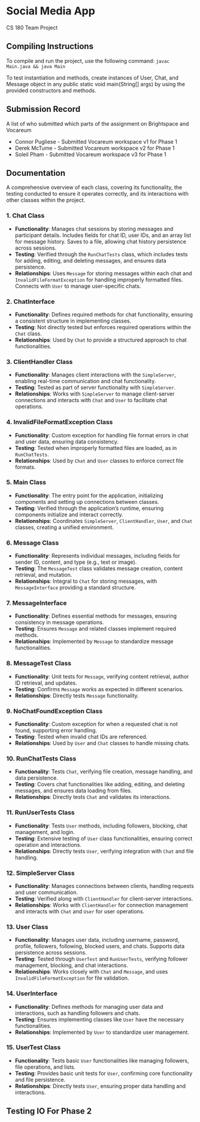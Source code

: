 
# Social Media App

CS 180 Team Project

## Compiling Instructions

To compile and run the project, use the following command:
`javac Main.java && java Main` 

To test instantiation and methods, create instances of User, Chat, and Message object in any public static void main(String[] args) by using the provided constructors and methods.

## Submission Record

A list of who submitted which parts of the assignment on Brightspace and Vocareum

- Connor Pugliese - Submitted Vocareum workspace v1 for Phase 1
- Derek McTume - Submitted Vocareum workspace v2 for Phase 1
- Soleil Pham - Submitted Vocareum workspace v3 for Phase 1

## Documentation

A comprehensive overview of each class, covering its functionality, the testing conducted to ensure it operates correctly, and its interactions with other classes within the project.

### 1. **Chat Class**
- **Functionality**: Manages chat sessions by storing messages and participant details. Includes fields for chat ID, user IDs, and an array list for message history. Saves to a file, allowing chat history persistence across sessions.
- **Testing**: Verified through the `RunChatTests` class, which includes tests for adding, editing, and deleting messages, and ensures data persistence.
- **Relationships**: Uses `Message` for storing messages within each chat and `InvalidFileFormatException` for handling improperly formatted files. Connects with `User` to manage user-specific chats.

### 2. **ChatInterface**
- **Functionality**: Defines required methods for chat functionality, ensuring a consistent structure in implementing classes.
- **Testing**: Not directly tested but enforces required operations within the `Chat` class.
- **Relationships**: Used by `Chat` to provide a structured approach to chat functionalities.

### 3. **ClientHandler Class**
- **Functionality**: Manages client interactions with the `SimpleServer`, enabling real-time communication and chat functionality.
- **Testing**: Tested as part of server functionality with `SimpleServer`.
- **Relationships**: Works with `SimpleServer` to manage client-server connections and interacts with `Chat` and `User` to facilitate chat operations.

### 4. **InvalidFileFormatException Class**
- **Functionality**: Custom exception for handling file format errors in chat and user data, ensuring data consistency.
- **Testing**: Tested when improperly formatted files are loaded, as in `RunChatTests`.
- **Relationships**: Used by `Chat` and `User` classes to enforce correct file formats.

### 5. **Main Class**
- **Functionality**: The entry point for the application, initializing components and setting up connections between classes.
- **Testing**: Verified through the application’s runtime, ensuring components initialize and interact correctly.
- **Relationships**: Coordinates `SimpleServer`, `ClientHandler`, `User`, and `Chat` classes, creating a unified environment.

### 6. **Message Class**
- **Functionality**: Represents individual messages, including fields for sender ID, content, and type (e.g., text or image).
- **Testing**: The `MessageTest` class validates message creation, content retrieval, and mutation.
- **Relationships**: Integral to `Chat` for storing messages, with `MessageInterface` providing a standard structure.

### 7. **MessageInterface**
- **Functionality**: Defines essential methods for messages, ensuring consistency in message operations.
- **Testing**: Ensures `Message` and related classes implement required methods.
- **Relationships**: Implemented by `Message` to standardize message functionalities.

### 8. **MessageTest Class**
- **Functionality**: Unit tests for `Message`, verifying content retrieval, author ID retrieval, and updates.
- **Testing**: Confirms `Message` works as expected in different scenarios.
- **Relationships**: Directly tests `Message` functionality.

### 9. **NoChatFoundException Class**
- **Functionality**: Custom exception for when a requested chat is not found, supporting error handling.
- **Testing**: Tested when invalid chat IDs are referenced.
- **Relationships**: Used by `User` and `Chat` classes to handle missing chats.

### 10. **RunChatTests Class**
- **Functionality**: Tests `Chat`, verifying file creation, message handling, and data persistence.
- **Testing**: Covers chat functionalities like adding, editing, and deleting messages, and ensures data loading from files.
- **Relationships**: Directly tests `Chat` and validates its interactions.

### 11. **RunUserTests Class**
- **Functionality**: Tests `User` methods, including followers, blocking, chat management, and login.
- **Testing**: Extensive testing of `User` class functionalities, ensuring correct operation and interactions.
- **Relationships**: Directly tests `User`, verifying integration with `Chat` and file handling.

### 12. **SimpleServer Class**
- **Functionality**: Manages connections between clients, handling requests and user communication.
- **Testing**: Verified along with `ClientHandler` for client-server interactions.
- **Relationships**: Works with `ClientHandler` for connection management and interacts with `Chat` and `User` for user operations.

### 13. **User Class**
- **Functionality**: Manages user data, including username, password, profile, followers, following, blocked users, and chats. Supports data persistence across sessions.
- **Testing**: Tested through `UserTest` and `RunUserTests`, verifying follower management, blocking, and chat interactions.
- **Relationships**: Works closely with `Chat` and `Message`, and uses `InvalidFileFormatException` for file validation.

### 14. **UserInterface**
- **Functionality**: Defines methods for managing user data and interactions, such as handling followers and chats.
- **Testing**: Ensures implementing classes like `User` have the necessary functionalities.
- **Relationships**: Implemented by `User` to standardize user management.

### 15. **UserTest Class**
- **Functionality**: Tests basic `User` functionalities like managing followers, file operations, and lists.
- **Testing**: Provides basic unit tests for `User`, confirming core functionality and file persistence.
- **Relationships**: Directly tests `User`, ensuring proper data handling and interactions.

## **Testing IO For Phase 2**
